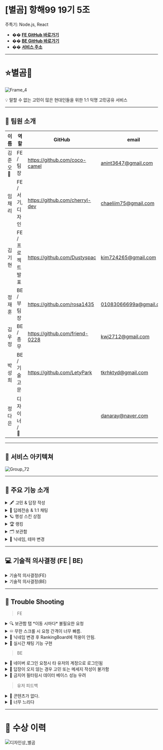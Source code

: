# [별곰] 항해99 19기 5조 

주특기: Node.js, React

- **�� [FE GitHub 바로가기](https://github.com/BYEOL-GOM/FP-FRONT)**
- **�� [BE GitHub 바로가기](https://github.com/BYEOL-GOM/FP-BACK)** <br/>
- **�� [서비스 주소](https://byeolgom.com/login)**

---

# **⭐️별곰🐻**

![Frame_4](https://github.com/BYEOL-GOM/FP-FRONT/assets/157693710/31abc8ef-8002-4760-a916-5ff6bf73f8aa)

<aside>
💡 말할 수 없는 고민이 많은 현대인들을 위한 1:1 익명 고민공유 서비스

</aside>


---

## **🎤** 팀원 소개

| 이름 | 역할 | GitHub | email |
| --- | --- | --- | --- |
| 김준오 👑 | FE / 팀장 | https://github.com/coco-camel | anint3647@gmail.com  |
| 임채리 | FE / 서기, 디자인 | https://github.com/cherryl-dev | chaeliim75@gmail.com |
| 김기현 | FE / 프로젝트 발표 | https://github.com/Dustyspac | kim724265@gmail.com |
| 정재훈 | BE / 부팀장 | https://github.com/rosa1435 | 01083066699a@gmail.com  |
| 김우정 | BE / 총무 | https://github.com/friend-0228 | kwj2712@gmail.com |
| 박성희 | BE / 기술고문 | https://github.com/LetyPark | tkrhktyd@gmail.com |
| 정다은 | 디자이너 / 🎨 || danaray@naver.com |

---

## 🧬 서비스 아키텍쳐

![Group_72](https://github.com/BYEOL-GOM/FP-FRONT/assets/157693710/c129b50e-8469-4526-bc57-a839d3f4d754)

---

## **🌟** 주요 기능 소개

<details>
  
<summary>🖋️ 고민 & 답장 작성</summary>
    
![0_고민작성](https://github.com/BYEOL-GOM/FP-FRONT/assets/157693710/ae690d1d-8e7f-4c49-a039-ca8919696033)

  <aside>
    
  💡 메인 하단의 우주선 모양을 클릭
  
  </aside>
  
  <aside>
    
  🖋️ 내 고민을 작성
  
  > 페이지 상단 중앙의 로켓 클릭으로 로켓의 모양 지정 가능
  > 
  
  > 하단 색상변경 아이콘으로 보낼 때의 텍스트 색상 지정 가능
  > 
  </aside>
  
  <aside>
    
  👆 전송하기 버튼 클릭
  
  </aside>
  
  <aside>
    
  ✅ 고민 작성 성공!
  
  </aside>
    
</details>

<details>
  
<summary> 🚀 답례전송 & 1:1 채팅</summary>
    
![0_답례전송](https://github.com/BYEOL-GOM/FP-FRONT/assets/157693710/70725600-fc8a-45f6-ab31-f2a9a0d77bc3)

  <aside>
    
  💡 행성 주변의 우주선 클릭
  
  </aside>
  
  <aside>
    
  🖋️ 하단의 입력창 선택 후, 답변 작성
  
  </aside>
  
  <aside>
    
  👆 이때, 온 답변에 답례를 보내고 싶다면 하단의 답례 전송 버튼 선택
  
  > 나의 고민에서 시작된 우주선만 답례 전송 가능
  > 
  
  > 답례 전송 시, 1:1 채팅 요청을 원한다면 [ 답례와 함께 1:1 채팅 요청 ] 선택
  > 
  </aside>
  
  <aside>
  ✅ 답변 및 답례 전송 성공!
  
  </aside>
    
</details>

<details>
  
<summary>🪐 행성 스킨 상점</summary>
    
![0_상점](https://github.com/BYEOL-GOM/FP-FRONT/assets/157693710/8a8e4e44-f8a4-4f0d-a770-b5414ab7dfad)

  <aside>
    
  💡 메인의 상점 버튼 클릭
  
  </aside>
  
  <aside>
    
  👆 내가 가진 별(답례)의 갯수 확인 후, 구매하고 싶은 행성 종류 선택
  
  </aside>
  
  <aside>
    
  ✅ 조건이 만족한다면, 구매 성공!
  
  > 이때, 구매한 행성을 적용하고 싶다면 한 번 더 클릭해 행성 적용
  > 
  </aside>
    
</details>

<details>
  
<summary>🏆 랭킹</summary>
    
![0_랭킹](https://github.com/BYEOL-GOM/FP-FRONT/assets/157693710/4d00f927-2948-4440-a31d-b21b3d4e9732)

  
  <aside>
    
  💡 메인의 랭킹 아이콘 클릭
  
  </aside>
  
  <aside>
    
  ✅ 랭킹 정보 확인
  
  > 주황색 강조색으로 내 순위 확인 가능
  > 
  </aside>
    
</details>

<details>
  
<summary>🗂️ 보관함</summary>
    
  
![0_보관함](https://github.com/BYEOL-GOM/FP-FRONT/assets/157693710/980e5338-a392-4281-910d-26a71ee97338)

<aside>
  
💡 메인의 보관함 탭 클릭 

</aside>
  
  <aside>
    
  👆 조회하고 싶은 로켓 혹은 나에게 온 로켓 내역 클릭
  
  </aside>
  
  <aside>
    
  ✅ 로켓의 상세 정보 확인
  
  > 답례 여부, 답장 여부, 삭제 여부 확인 가능
  > 
  </aside>
    
</details>

<details>
  
<summary>📝 닉네임, 테마 변경</summary>
    
 ![0_테마변경](https://github.com/BYEOL-GOM/FP-FRONT/assets/157693710/065cf1ab-fb05-4e09-8c08-68cd8522f9e5)
  
  <aside>
    
  💡 메인에서 설정탭 클릭
  
  </aside>
  
  <aside>
    
  👆 닉네임 변경이라면 닉네임 탭 클릭
  
  </aside>
  
  <aside>
    
  🌟 모드 변경이라면 테마변경 토글 클릭
  
  </aside>
  
  <aside>
    
  ✅ 닉네임 혹은 테마변경 완료!
  
  </aside>
    
</details>


---

## **💻** 기술적 의사결정 (FE | BE)

<details>
  
<summary>기술적 의사결정(FE)</summary>
    
  | 사용 기술 | 채택 이유 |
  | --- | --- |
  | Vite | - CRA보다 빠른 빌드를 위해 채택 |
  | TypeScript | - 정적 타이핑 언어로 개발 프로세스 초기에 오류를 포착하여 코드 안전성에 도움이 됨 <br/> - 데이터 구조와 인터페이스를 명확하게 정의하여 가독성 향상<br/> - 코드의 유지, 관리가 용이 |
  | Zustand | - 허들이 낮아 쉽게 사용이 가능함<br/>- redux devtools를 사용할 수 있어 디버깅에 용이<br/>- 특정 라이브러리에 엮이지 않음 |  
  | React-Query (Tanstack-Query) | - data fetching, caching, server state 등을 활용하여 핵심 로직에 집중이 가능<br/>- API 호출을 여러 번 하지 않도록 만들어 주어, 코드의 효율성 증가 |
  | Axios | - 자바스크립트의 fetch에 비해 지원하는 기능이 다양함<br/> - response timeout 처리 방법이 존재하는 등 장점이 많음 |
  | Styled-component | - 유니크한 이름으로 CSS 설정을 가능하게 해 줌<br/> - 중복되는 class 관리에 용이, 컴포넌트는 재사용성이 증가 |
  | React-router-dom | - SPA 방식의 React 환경에서 페이지를 나눠 줌 |
  | Eslint / Prettier  -  @typescript | - 코드 컨벤션을 일정한 기준에 맞추어 작성할 수 있도록 스타일을 지정<br/> - 코드의 퀄리티가 보장됨 |
  | lodash | - throttle(쓰로틀)과 debounce(디바운스)와 같은 함수를 제공 |
  | three.js | - UI상의 3D 효과를 표현하기 위해 사용 |

</details>

<details>
  
<summary>기술적 의사결정(BE)</summary>
    
  | 사용 기술 | 채택 이유 |
  | --- | --- |
  | Social Login
  (카카오, 네이버) | - 사용자의 정보 노출을 최소화 <br/> - 무분별한 계정 가입을 방지 |
  | MySQL & Prisma | - MySQL은 안정성과 성능이 뛰어남<br/> - prisma ORM을 조합하여 DB 상호작용을 단순화 + 보안 강화 |
  | GitHub Actions | - GitHub 통합이 용이<br/> - 빠른 배포가 가능함 |
  | Winston | - 서버가 종료되면 쌓여있던 로그가 삭제되는 이슈 해결<br/> - 로그를 외부 파일에 저장해서 관리하기 위해 사용 |
  | Docker | - 팀원 및 서버와 개발 환경을 쉽게 동기화할 수 있음 |
  | PM2 | - 간단한 설정으로 무중단 배포 구현이 가능 |
  | Sentry | - 실시간 오류 모니터링을 통해 빠른 대응이 가능 |
  | Socket.io | - 실시간, 양방향 통신을 간편하게 구현<br/> - 정보 교환이 빨라 지속적으로 업데이트 되는 정보를 수신해야 하는 채팅 기능에 적합 |
  | prettier | - 코드 컨벤션을 일정한 기준에 맞추어 작성할 수 있도록 스타일을 지정<br/> - 코드의 퀄리티가 보장됨 |

</details>

---

## **🧨 Trouble Shooting**


> FE
> 
<details>

<summary>🔍 보관함 탭 *이동 시마다* 불필요한 요청</summary>
    
  **문제점**
  
  - 보관함 탭 클릭 시 반복 요청.. 불필요한 요청이라 생각함.
  
  **원인**
  
  - 탭 클릭 시마다 api를 요청하게 되어있음
  
  **해결**
  
  - 무한 스크롤 부분을 tanstack-query를 이용해 탭마다 쿼리키를 지정,
  - staleTime과 gcTime을 설정해 데이터를 일정 시간 유지할 수 있도록 함
  - 데이터의 변경이 있을 경우 쿼리 무효화를 통해 불러올 수 있도록 변경
  
  ```jsx
    const {
      data: pastContent,
      fetchNextPage,
      hasNextPage,
      isPending,
    } = useInfiniteQuery({
      queryKey: ['worries', whoseContent],
      queryFn: ({ pageParam = 1 }) => getPastContent(pageParam),
      initialPageParam: 1,
      getNextPageParam: (lastPage) => {
        if (lastPage.result.length === 0) {
          return undefined;
        }
        return lastPage.isLast ? undefined : lastPage.nextPage;
      },
      retry: 1,
      staleTime: 1000 * 60,
      gcTime: 1000 * 60,
    });
  ```

</details>

<details>
  
<summary>♾ 무한 스크롤 시 요청 간격이 너무 빠름.</summary>
    
  **문제점**
  
  - 무한 스크롤에서 휠을 빠르게 내릴 경우 짧은 시간 내에 많은 요청이 발생
  - 너무 빠르다는 생각이 들어서 제한을 두어야 함
  
  **원인**
  
  - 무한 스크롤을 구현한 부분에서 IntersectionObserver의
  - *인뷰* div = ref가 빠르게 지속적으로 닿을 때마다 요청
  
  **해결**
  
  - 시간적인 제한을 걸어두면 어떨까 생각.
  - Throttle, Debounce 기법을 찾았고
  - ,Throttle => 일정 시간 동안 요청이 한 번만 수행되도록.
  - Debounce => 요청이 들어오고 일정 시간을 기다린 후 요청을 수행
  - Throttle 기법을 선택.
  - 이를 편하게 사용할 수 있는 lodash 라이브러리를 채택함.
      
      ```jsx
      import _ from 'lodash';
        const handleLoadMore = useMemo(
          () =>
            _.throttle(() => {
              if (hasNextPage) {
                fetchNextPage();
              }
            }, 500),
          [hasNextPage, fetchNextPage],
        );
      ```
        
</details>

<details>
  
<summary>👤 닉네임 변경 후 RankingBoard에 적용이 안됨.</summary>
    
  **문제점**
  
  - 닉네임을 변경하고 랭킹을 확인했을 때 바로 적용이 안 됨
  
  **원인**
  
  - RankingBoard의 query 설정에 staleTime이 20초로 설정되어 있었음
  
  **해결**
  
  - 닉네임이 변경되는 상태를 query로 관리
  - 닉네임 변경 쿼리가 실행될때 invalidateQueries로 랭킹보드의 query를 무효화
  
  ```jsx
  // 닉네임 변경 query
    const { data: currentNickname, isLoading: isFetchingNickname } = useQuery({
      queryKey: ['currentNickname'],
      queryFn: getUserName,
    });
    
    
  // 닉네임 변경 시 ranking query 무효화
      mutation.mutate(nickname, {
        onSuccess: () => {
          queryClient.invalidateQueries({ queryKey: ['rankings'] });
          openStateModal('닉네임이 성공적으로 변경되었어요!');
          navigate('/mypage');
        },
      });
    };
  ```
    
</details>

<details>
  
<summary> 💬 실시간 채팅 기능 구현 </summary>
    
  **문제점**
  
  - socket을 사용해 이전 채팅 내용을 가져올 많은 로딩 시간 소요 및 중복 채팅 노출
  
  **원인**
  
  - socket.on을 통해 가져온 데이터들이 한 번에 전송되어 로딩 발생 & 룸접속 유저에게 
  모두 보여지는 것이 원인. 그래서 API를 통해 이전 내용은 서버로부터 직접 전달받았으나,
  socket의 실시간 채팅과 겹쳐버리는 문제가 새롭게 발생
  
  **해결**
  
  - 기존 내역 메세지 + socket.on으로 전달받은 메세지를 통합 후, 
  chatId를 바탕으로 중복 메세지를 제거하고 업데이트 되는 방향으로 수정
  
  ```jsx
  useEffect(() => {
      if (chatMessages) {
        const formattedPastMessages = chatMessages.pages.flatMap(
          (page) => page.formattedPastMessages,
        );
        setRoomMessages((prevMessages) => {
          const uniqueMessages = formattedPastMessages.filter((msg) =>
            prevMessages.every((prevMsg) => prevMsg.chatId !== msg.chatId),
          );
          return [...prevMessages, ...uniqueMessages];
        });
      }
    }, [chatMessages]);
  ```
 </details>


> BE

<details>

<summary>👀 네이버 로그인 요청시 타 유저의 계정으로 로그인됨</summary>
    
  **문제점**
  
  - 네이버 로그인을 시도하면 본인의 계정이 아닌 다른 사람의 계정으로 로그인됨
  
  **원인**
  
  - 로그인에 필요한 유저 정보를 받아오는 과정에서 고유 회원 번호를 잘못 할당하는 것이 원인.
  
  **해결**
  
  - 유저 테이블에 유저 회원번호를 체크하는 칼럼을 추가하여 해당유저의 정보가 있는지 없는지 판단하여 유저정보가 없으면 유저정보를 생성하고 유저정보가 있으면 바로 토큰 발급
  
  ```jsx
  
          const findUser = await prisma.users.findFirst({
              where: { userCheckId: user.id.toString() },
          });
  
          if (!findUser) {
              const lastUser = await prisma.users.count();
              const createUser = await prisma.users.create({
                  data: {
                      userCheckId: user.id.toString(),
                      nickname: `고민의 늪에 빠진 곰 ${lastUser + 1}`,
                      email: user.email,
                  },
              });
  
  ```
    
 </details>

<details>
  
<summary>💬 답장이 오지 않는 경우 고민 또는 메세지 작성이 불가함</summary>
  
  **문제점**
  
  - 고민 로켓을 모두 소진했는데 어떠한 답장도 오지 않을 경우 사용자는 더 이상 메세지를 작성할 수 없음
  
  **원인**
  
  - 고민 로켓 회복은 답례를 받거나, 내가 보낸 고민이 상대방에 의해 삭제 되었을 경우에만 가능
  - 답변이 없는 상황에 고민 로켓이 회복되는 조건 부재
  
  **해결**
  
  - node-cron 라이브러리를 사용하여 마지막 대화 기준 12시간 이상 답장 메세지가 오지 않으면 매일 밤 자정 12시에 해당 메세지가 소프트 삭제되고 고민 작성 로켓과 답변 작성 카운트 수가 회복되는 것으로 해결
  
  ```jsx
  // 매일 자정에 스케줄러 실행
  cron.schedule('0 0 * * *', async () => {
      console.log('매일 자정에 오래된 고민 삭제 작업을 시작합니다.');
      try {
          await deleteOldMessages();
          console.log('오래된 고민 삭제 작업이 성공적으로 완료되었습니다.');
      } catch (error) {
          console.error('오래된 고민 삭제 작업 중 오류가 발생했습니다:', error);
      }
  });
  
  // # 생성된후 12시간 동안 답변이 없는 고민 or 12시간동안 답장이 오지 않는 메세지 조회
  export const findOldMessages = async (prismaClient) => {
      const twentyFourHoursAgo = new Date(new Date().getTime() - 12 * 60 * 60 * 1000);
  
      return await prismaClient.worries.findMany({
          where: {
              OR: [
                  {
                      // 답변이 없고 createdAt이 12시간 이상된 경우
                      createdAt: { lt: twentyFourHoursAgo },
                      comments: { none: {} },
                  },
                  {
                      // 답변이 있고 updatedAt이 12시간 이상된 경우
                      updatedAt: { lt: twentyFourHoursAgo },
                      comments: { some: {} },
                  },
              ],
              deletedAt: null,
          },
          select: { worryId: true },
      });
  };
  
  // # worryId에 해당하는 comments 모두 소프트 삭제
  export const deleteAllCommentsForWorry = async (worryId, prismaClient) => {
      await prismaClient.comments.updateMany({
          where: { worryId },
          data: { deletedAt: new Date() },
      });
  };
  
  // # worryId에 해당하는 고민 메세지 삭제
  export const deleteSelectedWorry = async (worryId, prismaClient) => {
      await prismaClient.worries.updateMany({
          where: { worryId },
          data: { deletedAt: new Date() },
      });
  };
  
  // # 사용자 카운트 업데이트
  export const updateUserCounts = async (worryAuthorId, commentAuthorId, prismaClient) => {
      // 고민 작성자의 remainingWorries 증가
      await prismaClient.users.updateMany({
          where: { userId: worryAuthorId, remainingWorries: { lt: 5 } },
          data: { remainingWorries: { increment: 1 } },
      });
      // 답변 작성자의 remainigAnswers 증가
      await prismaClient.users.updateMany({
          where: { userId: commentAuthorId, remainingAnswers: { lt: 5 } },
          data: { remainingAnswers: { increment: 1 } },
      });
  };
  ```
    
</details>

<details>
<summary>🤬 금지어 필터링시 데이터 베이스 성능 우려</summary>
    
  **문제점**
  
  - 고민/답장 메세지 작성 API 호출시 금지어 필터링 검사를 위해 데이터베이스 접근을 매번 해야함
  
  **원인**
  
  - 금지어 키워드를 데이터베이스에 저장해두고 글 작성시 필터링함
  
  **해결**
  
  - 서버 시작 시 금지어 목록을 메모리에 로드함으로써 매번 데이터 베이스에 직접 접근하지 않아 성능 우려를 최소화함
  
  ```jsx
   
  global.bannedWords = [];
  
  // 금지어 목록 로드
  export async function loadBannedWords() {
      const bannedWords = await prisma.bannedWords.findMany({
          select: { word: true },
      });
      global.bannedWords = bannedWords.map((wordObj) => wordObj.word);
  }
      
      
      loadBannedWords()
      .then(() => {
          console.log('금지어 목록이 메모리에 로드되었습니다.');
      })
      .catch((error) => {
          console.error('금지어 목록 로딩 중 오류 발생:', error);
      });
      
      
      
   // 글작성 API 요청시 금지어 포함 여부 확인
          const isBannedWordIncluded = global.bannedWords.some((word) => content.includes(word));
  
          if (isBannedWordIncluded) {
              throw new AppError('금지어가 포함된 내용은 등록할 수 없습니다', 400);
          }
  ```

</details>    

> 유저 피드백

<details>

<summary>💬 콘텐츠가 없다.</summary>
    
  **문제점**
  
  - 사용 유저 수가 적기에 처음 사용자가 접속했을 경우 할 게 너무 없음…
  
  **원인**
  
  - 보관함의 경우 처음 기획의도는 답례를 주고받은 경우만 표시,
  - 로켓을 보낸 후 확인할 방법이 전혀 없음.
  
  **해결**
  
  - 보낸 메시지 받은 메시지 모두 보여줌.
  - 답변이 삭제되었다면 삭제 표시, 답례를 받았다면 받은 표시
  - 답례를 받아 구매할 수 있는 행성 상점 구현
  - 랜덤 한 유저와 로켓을 주고받는 중 *1 대 1* 대화로 이어질 수 있도록 *채팅 기능* 구현

 </details>

<details>
<summary>💬 너무 느리다</summary>
    
  **문제점**
  
  - 사이트 속도가 너무 느리다… 답답함
  
  **원인**
  
  - s3 배포를 처음 도전했으나, 국가를 유럽으로 설정해버림
  
  **해결**
  
  - 국가 한국으로 이동, 및 도메인 구매 후 적용 완료.

</details>

---


# 🏅 수상 이력

![디자인상_별곰](https://github.com/BYEOL-GOM/FP-FRONT/assets/155723499/81db5958-8a46-4494-b13d-ce227bff0ca8)

